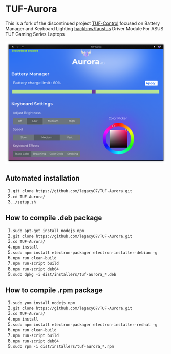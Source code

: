 
# TUF-Aurora

This is a fork of the discontinued project [TUF-Control](https://github.com/icodelifee/TUF-Control.git) focused on Battery Manager and Keyboard Lighting <a href="https://github.com/hackbnw/faustus">hackbnw/faustus</a> Driver Module For ASUS TUF Gaming Series Laptops

<img src="https://github.com/legacyO7/TUF-Aurora/raw/master/src/images/ss.png"/> 

## Automated installation
<ol>
  <li><code>git clone https://github.com/legacyO7/TUF-Aurora.git</code></li>
  <li><code>cd TUF-Aurora/</code></li>
  <li><code>./setup.sh</code></li>
</ol>

## How to compile .deb package
<ol>
  <li><code>sudo apt-get install nodejs npm</code></li>
  <li><code>git clone https://github.com/legacyO7/TUF-Aurora.git</code></li>
  <li><code>cd TUF-Aurora/</code></li>
  <li><code>npm install</code></li>
  <li><code>sudo npm install electron-packager electron-installer-debian -g</code></li>
  <li><code>npm run clean-build</code></li>
  <li><code>npm run-script build</code></li>
  <li><code>npm run-script deb64</code></li>
  <li><code>sudo dpkg -i dist/installers/tuf-aurora_*.deb</code></li>
</ol>

## How to compile .rpm package
<ol>
  <li><code>sudo yum install nodejs npm</code></li>
  <li><code>git clone https://github.com/legacyO7/TUF-Aurora.git</code></li>
  <li><code>cd TUF-Aurora/</code></li>
  <li><code>npm install</code></li>
  <li><code>sudo npm install electron-packager electron-installer-redhat -g</code></li>
  <li><code>npm run clean-build</code></li>
  <li><code>npm run-script build</code></li>
  <li><code>npm run-script deb64</code></li>
  <li><code>sudo rpm -i dist/installers/tuf-aurora_*.rpm</code></li>
</ol>
